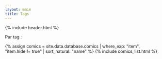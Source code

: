 ```yaml
---
layout: main
title: Tags
---
```


{% include header.html %}

Par tag : <span id="tag-name"></span>

<div id="comics-list">
{% assign comics = site.data.database.comics | where_exp: "item", "item.hide != true" | sort_natural: "name" %}
{% include comics_list.html %}
</div>

<script type="text/javascript">

    // case insensitive "contains" selector
    // https://stackoverflow.com/questions/8746882/jquery-contains-selector-uppercase-and-lower-case-issue
    jQuery.expr[':'].icontains = function(a, i, m) {
        return jQuery(a).text().toUpperCase()
            .indexOf(m[3].toUpperCase()) >= 0;
    };

    var getUrlParameter = function getUrlParameter(sParam) {
        var sPageURL = window.location.search.substring(1),
            sURLVariables = sPageURL.split('&'),
            sParameterName,
            i;

        for (i = 0; i < sURLVariables.length; i++) {
            sParameterName = sURLVariables[i].split('=');

            if (sParameterName[0] === sParam) {
                return sParameterName[1] === undefined ? true : decodeURIComponent(sParameterName[1]);
            }
        }
    };
    $(document).ready(() => {

        var tag = getUrlParameter('t');
        if(!tag) return;

        $('#comics-list .comics-list-item').hide();


        $('#tag-name').html(decodeURIComponent(tag).replace(/-/g, ' '));

        var $nodes = $('#comics-list').find('.comic-tag[data-tag="' + tag + '"]').closest('.comics-list-item');
        var $nodes2 = $('#comics-list').find('.comic-title:icontains("' + tag + '")').closest('.comics-list-item');
        
        $nodes = $nodes.add($nodes2);
        
        $nodes.show();

        $('.comics-count').html($nodes.length);
    });
</script>